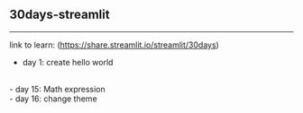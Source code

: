 ## 30days-streamlit
---
link to learn: (https://share.streamlit.io/streamlit/30days)
<br>
- day 1: create hello world
<br>
- day 15: Math expression
<br>
- day 16: change theme